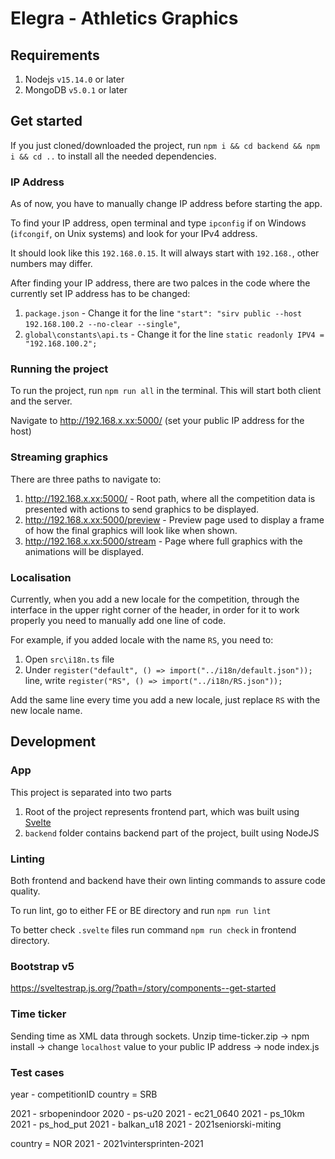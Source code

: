 # Elegra - Athletics Graphics

## Requirements

1. Nodejs `v15.14.0` or later
2. MongoDB `v5.0.1` or later

## Get started

If you just cloned/downloaded the project, run `npm i && cd backend && npm i && cd ..` to install all the needed dependencies.

### IP Address

As of now, you have to manually change IP address before starting the app.

To find your IP address, open terminal and type `ipconfig` if on Windows (`ifcongif`, on Unix systems) and look for your IPv4 address.

It should look like this `192.168.0.15`. It will always start with `192.168.`, other numbers may differ.

After finding your IP address, there are two palces in the code where the currently set IP address has to be changed:

1. `package.json` - Change it for the line `"start": "sirv public --host 192.168.100.2 --no-clear --single"`,
2. `global\constants\api.ts` - Change it for the line `static readonly IPV4 = "192.168.100.2";`

### Running the project

To run the project, run `npm run all` in the terminal. This will start both client and the server.

Navigate to http://192.168.x.xx:5000/ (set your public IP address for the host)

### Streaming graphics

There are three paths to navigate to:

1. http://192.168.x.xx:5000/ - Root path, where all the competition data is presented with actions to send graphics to be displayed.
2. http://192.168.x.xx:5000/preview - Preview page used to display a frame of how the final graphics will look like when shown.
3. http://192.168.x.xx:5000/stream - Page where full graphics with the animations will be displayed.

### Localisation

Currently, when you add a new locale for the competition, through the interface in the upper right corner of the header, in order for it to work properly you need to manually add one line of code.

For example, if you added locale with the name `RS`, you need to:

1. Open `src\i18n.ts` file
2. Under `register("default", () => import("../i18n/default.json"));` line, write `register("RS", () => import("../i18n/RS.json"));`

Add the same line every time you add a new locale, just replace `RS` with the new locale name.

## Development

### App

This project is separated into two parts

1. Root of the project represents frontend part, which was built using [Svelte](https://svelte.dev)
2. `backend` folder contains backend part of the project, built using NodeJS

### Linting

Both frontend and backend have their own linting commands to assure code quality.

To run lint, go to either FE or BE directory and run `npm run lint`

To better check `.svelte` files run command `npm run check` in frontend directory.

### Bootstrap v5

https://sveltestrap.js.org/?path=/story/components--get-started

### Time ticker

Sending time as XML data through sockets.
Unzip time-ticker.zip -> npm install -> change `localhost` value to your public IP address -> node index.js

### Test cases

year - competitionID
country = SRB

2021 - srbopenindoor
2020 - ps-u20
2021 - ec21_0640
2021 - ps_10km
2021 - ps_hod_put
2021 - balkan_u18
2021 - 2021seniorski-miting

country = NOR
2021 - 2021vintersprinten-2021
